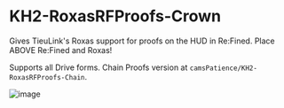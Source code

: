 # KH2-RoxasRFProofs-Crown
Gives TieuLink's Roxas support for proofs on the HUD in Re:Fined. Place ABOVE Re:Fined and Roxas!

Supports all Drive forms. Chain Proofs version at `camsPatience/KH2-RoxasRFProofs-Chain`.

![image](https://github.com/camsPatience/KH2-RoxasRFProofs-Crown/assets/15706696/a0fd4bb9-3130-457f-b5fa-8c40a5fb7877)
